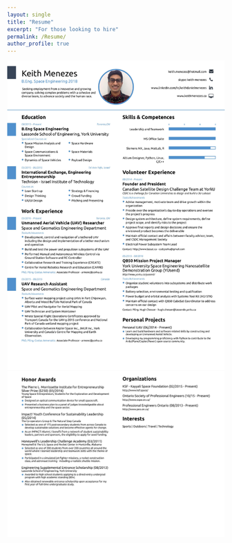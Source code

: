 ```yaml
---
layout: single
title: "Resume"
excerpt: "For those looking to hire"
permalink: /Resume/
author_profile: true
---
```

![Resume1](/assets/images/website-resume-page-001.jpg)
![Resume2](/assets/images/website-resume-page-002.jpg)

